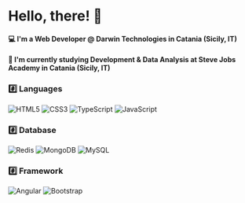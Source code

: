 <!--
**irjne/irjne** is a ✨ _special_ ✨ repository because its `README.md` (this file) appears on your GitHub profile.

Here are some ideas to get you started:

- 🔭 I’m currently working on ...
- 🌱 I’m currently learning ...
- 👯 I’m looking to collaborate on ...
- 🤔 I’m looking for help with ...
- 💬 Ask me about ...
- 📫 How to reach me: ...
- 😄 Pronouns: ...
- ⚡ Fun fact: ...
-->

# Hello, there! 👋

#### 💻 I'm a Web Developer @ Darwin Technologies in Catania (Sicily, IT)
#### 🔭 I'm currently studying Development & Data Analysis at Steve Jobs Academy in Catania (Sicily, IT)

### #️⃣ Languages 
![HTML5](https://img.shields.io/badge/-HTML5-E34F26.svg?style=for-the-badge&logo=html5&logoColor=ffffff) ![CSS3](https://img.shields.io/badge/-CSS3-1572B6.svg?style=for-the-badge&logo=css3)  ![TypeScript](https://img.shields.io/badge/-TypeScript-007ACC?style=for-the-badge&logo=typescript) ![JavaScript](https://img.shields.io/badge/-JavaScript-282C34?style=for-the-badge&logo=javascript)

### #️⃣ Database

![Redis](https://img.shields.io/badge/-Redis-DC382D?style=for-the-badge&logo=Redis&logoColor=ffffff) ![MongoDB](https://img.shields.io/badge/-MongoDB-47A248?style=for-the-badge&logo=mongodb&logoColor=ffffff) ![MySQL](https://img.shields.io/badge/-MySQL-4479A1?style=for-the-badge&logo=mysql&logoColor=ffffff)

### #️⃣ Framework
![Angular](https://img.shields.io/badge/-Angular-DD0031?style=for-the-badge&logo=angular) ![Bootstrap](https://img.shields.io/badge/-Bootstrap-563D7C.svg?style=for-the-badge&logo=bootstrap)

